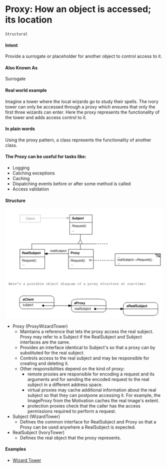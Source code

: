 # Proxy: How an object is **accessed**; its location
`Structural`

#### Intent
Provide a surrogate or placeholder for another object to control access to it.

#### Also Known As
Surrogate

#### Real world example
Imagine a tower where the local wizards go to study their spells. 
The ivory tower can only be accessed through a proxy which ensures that only the first three wizards can enter.
Here the proxy represents the functionality of the tower and adds access control to it.

#### In plain words
Using the proxy pattern, a class represents the functionality of another class.

#### The Proxy can be useful for tasks like:
- Logging
- Catching exceptions
- Caching
- Dispatching events before or after some method is called
- Access validation

#### Structure 
![Proxy](../../../../../../../config/proxy.png)

- Proxy (ProxyWizardTower)
	- Maintains a reference that lets the proxy access the real subject. Proxy may refer to a Subject if the RealSubject and Subject interfaces are the same.
	- Provides an interface identical to Subject's so that a proxy can by substituted for the real subject.
	- Controls access to the real subject and may be responsible for creating and deleting it.
	- Other responsibilities depend on the kind of proxy:
		- remote proxies are responsible for encoding a request and its arguments and for sending the encoded request to the real subject in a different address space.
		- virtual proxies may cache additional information about the real subject so that they can postpone accessing it. For example, the ImageProxy from the Motivation caches the real image's extent.
		- protection proxies check that the caller has the access permissions required to perform a request.
- Subject (WizardTower)
	- Defines the common interface for RealSubject and Proxy so that a Proxy can be used anywhere a RealSubject is expected.
- RealSubject (IvoryTower)
	- Defines the real object that the proxy represents.
	
#### Examples
- [Wizard Tower](https://github.com/kalyanramswamy/java-design-patterns/tree/master/proxy)